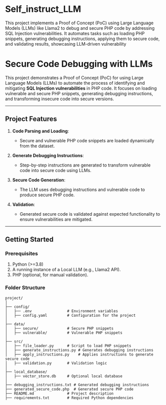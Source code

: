 # Self_instruct_LLM
This project implements a Proof of Concept (PoC) using Large Language Models (LLMs) like Llama2 to debug and secure PHP code by addressing SQL Injection vulnerabilities. It automates tasks such as loading PHP snippets, generating debugging instructions, applying them to secure code, and validating results, showcasing LLM-driven vulnerability 
# Secure Code Debugging with LLMs

This project demonstrates a Proof of Concept (PoC) for using Large Language Models (LLMs) to automate the process of identifying and mitigating **SQL Injection vulnerabilities** in PHP code. It focuses on loading vulnerable and secure PHP snippets, generating debugging instructions, and transforming insecure code into secure versions.

---

## **Project Features**

1. **Code Parsing and Loading**:
   - Secure and vulnerable PHP code snippets are loaded dynamically from the dataset.

2. **Generate Debugging Instructions**:
   - Step-by-step instructions are generated to transform vulnerable code into secure code using LLMs.

3. **Secure Code Generation**:
   - The LLM uses debugging instructions and vulnerable code to produce secure PHP code.

4. **Validation**:
   - Generated secure code is validated against expected functionality to ensure vulnerabilities are mitigated.

---

## **Getting Started**

### **Prerequisites**

1. Python (>=3.8)
2. A running instance of a Local LLM (e.g., Llama2 API).
3. PHP (optional, for manual validation).

### **Folder Structure**

```plaintext
project/
│
├── config/
│   ├── .env                # Environment variables
│   ├── config.yaml         # Configuration for the project
│
├── data/
│   ├── secure/             # Secure PHP snippets
│   ├── vulnerable/         # Vulnerable PHP snippets
│
├── src/
│   ├── file_loader.py      # Script to load PHP snippets
│   ├── generate_instructions.py # Generates debugging instructions
│   ├── apply_instructions.py    # Applies instructions to generate secure code
│   ├── validation.py       # Validation logic
│
├── local_database/
│   ├── vector_store.db     # Optional local database
│
├── debugging_instructions.txt # Generated debugging instructions
├── generated_secure_code.php  # Generated secure PHP code
├── README.md               # Project description
├── requirements.txt        # Required Python dependencies






